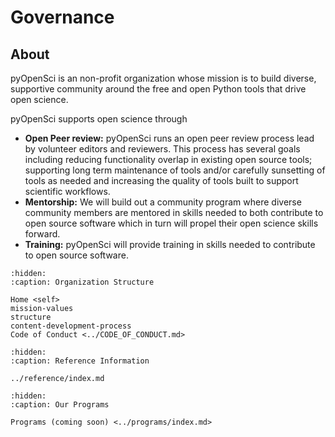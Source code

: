 # Governance

## About
pyOpenSci is an non-profit organization whose mission is to build diverse,
supportive community around the free and open Python tools that drive open
science.

pyOpenSci supports open science through

* **Open Peer review:** pyOpenSci runs an open peer review process lead by volunteer editors and reviewers. This process has several goals including reducing functionality overlap in existing open source tools; supporting long term maintenance of tools and/or carefully sunsetting of tools as needed and increasing the quality of tools built to support scientific workflows.
* **Mentorship:** We will build out a community program where diverse community members are mentored in skills needed to both contribute to open source software which in turn will propel their open science skills forward.
* **Training:** pyOpenSci will provide training in skills needed to contribute to open source software.


```{toctree}
:hidden:
:caption: Organization Structure

Home <self>
mission-values
structure
content-development-process
Code of Conduct <../CODE_OF_CONDUCT.md>
```


```{toctree}
:hidden:
:caption: Reference Information

../reference/index.md

```

```{toctree}
:hidden:
:caption: Our Programs

Programs (coming soon) <../programs/index.md>

```

